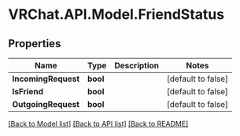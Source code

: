 # VRChat.API.Model.FriendStatus

## Properties

Name | Type | Description | Notes
------------ | ------------- | ------------- | -------------
**IncomingRequest** | **bool** |  | [default to false]
**IsFriend** | **bool** |  | [default to false]
**OutgoingRequest** | **bool** |  | [default to false]

[[Back to Model list]](../README.md#documentation-for-models) [[Back to API list]](../README.md#documentation-for-api-endpoints) [[Back to README]](../README.md)

